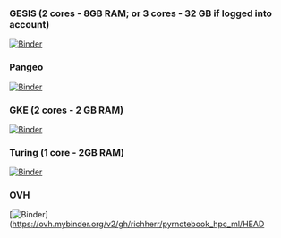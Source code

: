 
### GESIS (2 cores - 8GB RAM; or 3 cores - 32 GB if logged into account)
 
[![Binder](https://mybinder.org/badge_logo.svg)](https://notebooks.gesis.org/binder/v2/gh/richherr/pyrnotebook_hpc_ml/HEAD)

### Pangeo
[![Binder](https://mybinder.org/badge_logo.svg)](https://binder.pangeo.io/v2/gh/richherr/pyrnotebook_hpc_ml/HEAD)

### GKE (2 cores - 2 GB RAM)
[![Binder](https://mybinder.org/badge_logo.svg)](https://mybinder.org/v2/gh/richherr/pyrnotebook_hpc_ml/HEAD)

### Turing (1 core - 2GB RAM)
[![Binder](https://mybinder.org/badge_logo.svg)](https://turing.mybinder.org/v2/gh/richherr/pyrnotebook_hpc_ml/HEAD)

### OVH
[![Binder](https://mybinder.org/badge_logo.svg)](https://ovh.mybinder.org/v2/gh/richherr/pyrnotebook_hpc_ml/HEAD